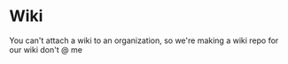 # Wiki
You can't attach a wiki to an organization, so we're making a wiki repo for our wiki don't @ me
